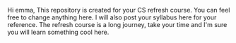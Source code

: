 Hi emma,
  This repository is created for your CS refresh course. You can feel free to change anything here. I will also post your syllabus here for your reference. The refresh course is a long journey, take your time and I'm sure you will learn something cool here.
